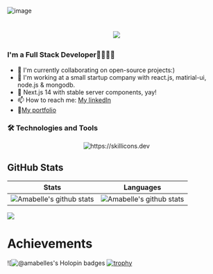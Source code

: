 ![image](https://github.com/amabelleS/amabelleS/assets/45571546/93acd22a-f50f-43f2-a2f4-8d2f0af22e32)<h1 align="center">
  <a href="https://git.io/typing-svg">
    <img src="https://readme-typing-svg.herokuapp.com/?lines=Hello,+There!+👋;I'm+Amabelle+👩‍💻;Nice+to+meet+you!&center=true&size=30">
  </a>
</h1>

### I'm a Full Stack Developer👩‍💻🧚‍♀️

- 👯 I'm currently collaborating on open-source projects:)
- 🌠 I'm working at a small startup company with react.js, matirial-ui, node.js & mongodb.
- 💖 Next.js 14 with stable server components, yay! 
- 📫 How to reach me: [My linkedIn](https://www.linkedin.com/in/amabelle-trachtenberg/)
- 🌼[My portfolio](https://blog-portfolio-amabelles.vercel.app)

### 🛠 Technologies and Tools
  
<p align="center" style="width:100%">
  <img src="https://skillicons.dev/icons?i=express,nodejs,mongodb,mysql,js,ts,react,next,nest,vue,redux,jest,css,sass,html,git,github,vscode,figma,heroku&perline=10&theme=dark" alt="https://skillicons.dev" />  
</p>

## GitHub Stats
| Stats                                                                                 | Languages                           |
|---------------------------------------------------------------------------------------|-------------------------------------|
| ![Amabelle's github stats](https://github-readme-stats.vercel.app/api?username=amabelleS&show_icons=true&theme=radical&include_all_commits=true)              | ![Amabelle's github stats](https://github-readme-stats.vercel.app/api/top-langs/?username=amabelleS&theme=radical&layout=compact) |

<img src="https://github-readme-streak-stats.herokuapp.com/?user=amabelleS"></img>

# Achievements
![![@amabelles's Holopin badges](https://github.com/amabelleS/amabelleS/assets/45571546/93f61a8e-485f-493f-905a-8b660166f42c)
[![trophy](https://github-profile-trophy.vercel.app/?username=amabelleS&theme=onedark)](https://github.com/ryo-ma/github-profile-trophy)

<!-- [![@amabelles's Holopin badges](https://holopin.me/amabelles)](https://holopin.io/@amabelles) -->
